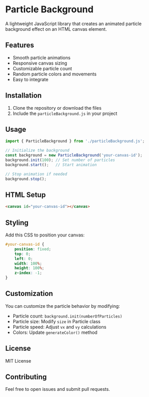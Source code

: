 # Particle Background

A lightweight JavaScript library that creates an animated particle background effect on an HTML canvas element.

## Features

- Smooth particle animations
- Responsive canvas sizing
- Customizable particle count
- Random particle colors and movements
- Easy to integrate

## Installation

1. Clone the repository or download the files
2. Include the `particleBackground.js` in your project

## Usage

```javascript
import { ParticleBackground } from './particleBackground.js';

// Initialize the background
const background = new ParticleBackground('your-canvas-id');
background.init(100); // Set number of particles
background.start();   // Start animation

// Stop animation if needed
background.stop();
```

## HTML Setup

```html
<canvas id="your-canvas-id"></canvas>
```

## Styling

Add this CSS to position your canvas:

```css
#your-canvas-id {
    position: fixed;
    top: 0;
    left: 0;
    width: 100%;
    height: 100%;
    z-index: -1;
}
```

## Customization

You can customize the particle behavior by modifying:

- Particle count: `background.init(numberOfParticles)`
- Particle size: Modify `size` in Particle class
- Particle speed: Adjust `vx` and `vy` calculations
- Colors: Update `generateColor()` method

## License

MIT License

## Contributing

Feel free to open issues and submit pull requests.
